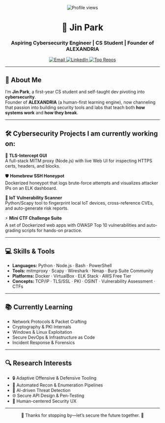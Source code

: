 <p align="center">
  <img src="https://komarev.com/ghpvc/?username=jiniuspark&style=flat-square&color=blue" alt="Profile views" />
</p>

<h1 align="center">🔐 Jin Park</h1>
<h3 align="center">Aspiring Cybersecurity Engineer | CS Student | Founder of ALEXANDRIA</h3>

<p align="center">
  <a href="mailto:jiniusme@pm.me">
    <img src="https://img.shields.io/badge/Email-D14836?style=flat-square&logo=gmail&logoColor=white" alt="Email" />
  </a>
  <a href="[https://www.linkedin.com/in/jiniuspark](https://www.linkedin.com/in/imjinpark/)">
    <img src="https://img.shields.io/badge/LinkedIn-0077B5?style=flat-square&logo=linkedin&logoColor=white" alt="LinkedIn" />
  </a>
  <a href="https://github.com/jiniuspark](https://github.com/JinParkmida)](https://github.com/JinParkmida)?tab=repositories&q=&type=&language=&sort=stargazers">
    <img src="https://img.shields.io/badge/Top%20Repos-CyberSec-blue?style=flat-square" alt="Top Repos" />
  </a>
</p>

---

## 🌱 About Me

I’m **Jin Park**, a first-year CS student and self-taught dev pivoting into **cybersecurity**.  
Founder of **ALEXANDRIA** (a human-first learning engine), now channeling that passion into building security tools and labs that teach both **how systems work** and **how they break**.

---

## 🛠️ Cybersecurity Projects I am currently working on:

:eyes: **TLS-Intercept GUI**  
A full-stack MITM proxy (Node.js) with live Web UI for inspecting HTTPS certs, headers, and blocks.

:shield: **Homebrew SSH Honeypot**  
Dockerized honeypot that logs brute-force attempts and visualizes attacker IPs on an ELK dashboard.

:robot: **IoT Vulnerability Scanner**  
Python/Scapy tool to fingerprint local IoT devices, cross-reference CVEs, and auto-generate risk reports.

:zap: **Mini CTF Challenge Suite**  
A set of Dockerized web apps with OWASP Top 10 vulnerabilities and auto-grading scripts for hands-on practice.

---

## 💻 Skills & Tools

- **Languages:** Python · Node.js · Bash · PowerShell  
- **Tools:** mitmproxy · Scapy · Wireshark · Nmap · Burp Suite Community  
- **Platforms:** Docker · VirtualBox · ELK Stack · AWS Free Tier  
- **Concepts:** TCP/IP · TLS/SSL · PKI · OSINT · Vulnerability Assessment · CTFs

---

## 📚 Currently Learning

- Network Protocols & Packet Crafting  
- Cryptography & PKI Internals  
- Windows & Linux Exploitation  
- Secure DevOps & Infrastructure as Code  
- Incident Response & Forensics

---

## 🔍 Research Interests

- 🔒 Adaptive Offensive & Defensive Tooling  
- 🧩 Automated Recon & Enumeration Pipelines  
- 🧠 AI-driven Threat Detection  
- 🌐 Secure API Design & Pen-Testing  
- 🧰 Human-centered Security UX

---
<p align="center">
  💜 Thanks for stopping by—let’s secure the future together. 💜  
</p>
